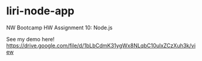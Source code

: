 # liri-node-app
NW Bootcamp HW Assignment 10: Node.js

See my demo here!
https://drive.google.com/file/d/1bLbCdmK31ygWx8NLqbC10ulxZCzXuh3k/view
